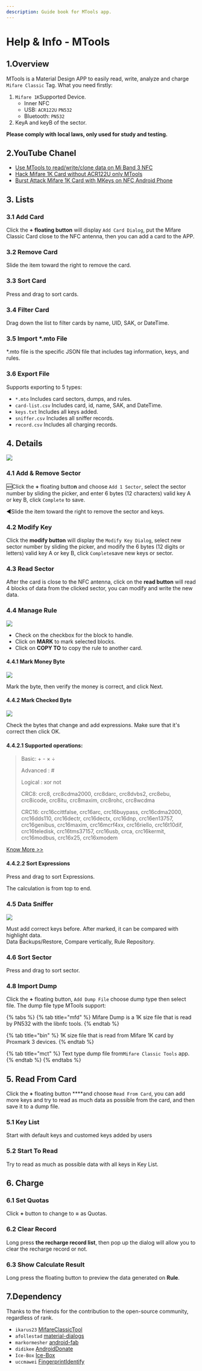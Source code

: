 ```yaml
---
description: Guide book for MTools app.
---
```


# Help & Info - MTools

## 1.Overview

MTools is a Material Design APP to easily read, write, analyze and charge `Mifare Classic` Tag. What you need firstly:

1. `Mifare 1K`Supported Device.  
   * Inner NFC
   * USB:  `ACR122U`   `PN532`
   * Bluetooth:  `PN532`
2. KeyA and keyB of the sector. 

**Please comply with local laws, only used for study and testing.**

## 2.YouTube Chanel

* [Use MTools to read/write/clone data on Mi Band 3 NFC](https://youtu.be/1Bl-FFALNic)
* [Hack Mifare 1K Card without ACR122U only MTools](https://youtu.be/hEwhJWAt3a8)
* [Burst Attack Mifare 1K Card with MKeys on NFC Android Phone](https://youtu.be/CKSBDwRg7Wo)

## 3. Lists

### 3.1 Add Card

Click the **+ floating button** will display `Add Card Dialog`, put the Mifare Classic Card close to the NFC antenna, then you can add a card to the APP.

### 3.2 Remove Card

Slide the item toward the right to remove the card.

### 3.3 Sort Card

Press and drag to sort cards.

### 3.4 Filter Card

Drag down the list to filter cards by name, UID, SAK, or DateTime.

### 3.5 Import \*.mto File

\*.mto file is the specific JSON file that includes tag information, keys, and rules.

### 3.6 Export File

Supports exporting to  5 types: 

* `*.mto` Includes card sectors, dumps, and rules.
* `card-list.csv` Includes card, id, name, SAK, and DateTime.
* `keys.txt` Includes all keys added.
* `sniffer.csv` Includes all sniffer records.
* `record.csv` Includes all charging records.

## 4. Details

![](.gitbook/assets/button_func.jpeg)

### 4.1 Add & Remove Sector

🆕Click the  **+** floating butto**n** and choose `Add 1 Sector`, select the sector number by sliding the picker, and enter 6 bytes \(12 characters\) valid key A or key B, click `Complete` to save.

◀Slide the item toward the right to remove the sector and keys.

### 4.2 Modify Key

Click the  **modify button**  will display the `Modify Key Dialog`, select new sector number by sliding the picker, and modify the 6 bytes \(12 digits or letters\) valid key A or key B, click `Complete`save new keys or sector.

### 4.3 Read Sector

After the card is close to the NFC antenna, click on the **read button** will read 4 blocks of data from the clicked sector, you can modify and write the new data.

### 4.4 Manage Rule

![](.gitbook/assets/mt-handle-block.jpg)

* Check on the checkbox for the block to handle.
* Click on **MARK** to mark selected blocks.
* Click on **COPY TO** to copy the rule to another card.

#### **4.4.1 Mark Money Byte**

![](.gitbook/assets/mark_money.jpeg)

Mark the byte, then verify the money is correct, and click Next.

#### **4.4.2 Mark Checked Byte**

![](.gitbook/assets/mark_check.jpeg)

Check the bytes that change and add expressions. Make sure that it's correct then click OK.

#### **4.4.2.1 Supported operations:**

> Basic: + - × ÷
>
> Advanced : \#
>
> Logical : xor not
>
> CRC8: crc8, crc8cdma2000, crc8darc, crc8dvbs2, crc8ebu, crc8icode, crc8itu, crc8maxim, crc8rohc, crc8wcdma
>
> CRC16: crc16ccittfalse, crc16arc, crc16buypass, crc16cdma2000, crc16dds110, crc16dectr, crc16dectx, crc16dnp, crc16en13757, crc16genibus, crc16maxim, crc16mcrf4xx, crc16riello, crc16t10dif, crc16teledisk, crc16tms37157, crc16usb, crca, crc16kermit, crc16modbus, crc16x25, crc16xmodem

[Know More &gt;&gt;](mtools-app/help-or-add-expression.md#example)

#### **4.4.2.2 Sort Expressions**

Press and drag to sort Expressions.

The calculation is from top to end.

### 4.5 Data Sniffer

![](.gitbook/assets/tips_sniffer.jpg)

Must add correct keys before. After marked, it can be compared with highlight data.  
Data Backups/Restore, Compare vertically, Rule Repository.

### 4.6 Sort Sector

Press and drag to sort sector.

### 4.8 Import Dump

Click the  **+** floating button, `Add Dump File` choose dump type then select file. The dump file type MTools support: 

{% tabs %}
{% tab title="mfd" %}
Mifare Dump is a 1K size file that is read by PN532 with the libnfc tools.
{% endtab %}

{% tab title="bin" %}
1K size file that is read from Mifare 1K card by Proxmark 3 devices.
{% endtab %}

{% tab title="mct" %}
Text type dump file from`Mifare Classic Tools` app.
{% endtab %}
{% endtabs %}

## 5. Read From Card

Click the  **+** floating button ****and choose `Read From Card`,  you can add more keys and try to read as much data as possible from the card, and then save it to a dump file.

### 5.1 Key List

Start with default keys and customed keys added by users

### 5.2 Start To Read

Try to read as much as possible data with all keys in Key List.

## 6. Charge

### 6.1 Set Quotas

Click **+** button to change to **=** as Quotas. 

### 6.2 Clear Record

Long press **the recharge record list**, then pop up the dialog will allow you to clear the recharge record or not.

### 6.3 Show Calculate Result

Long press the floating button to preview the data generated on **Rule**.

## 7.Dependency

Thanks to the friends for the contribution to the open-source community, regardless of rank.

* `ikarus23` [MifareClassicTool](https://github.com/ikarus23/MifareClassicTool)  
* `afollestad` [material-dialogs](https://github.com/afollestad/material-dialogs)  
* `markormesher` [android-fab](https://github.com/markormesher/android-fab)  
* `didikee` [AndroidDonate](https://github.com/didikee/AndroidDonate)  
* `Ice-Box` [Ice-Box](http://catchingnow.com)  
* `uccmawei` [FingerprintIdentify](https://github.com/uccmawei/FingerprintIdentify)

